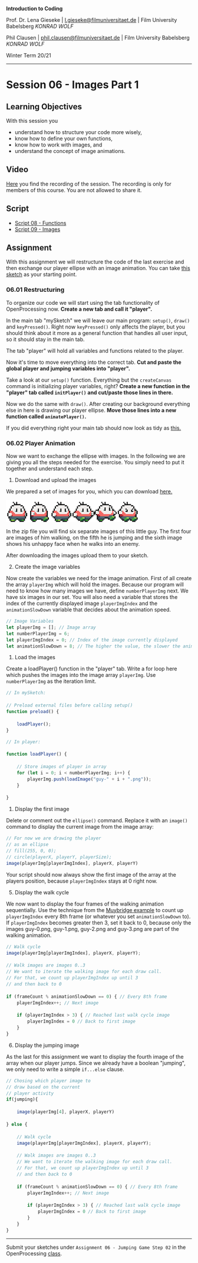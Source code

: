 **Introduction to Coding**

Prof. Dr. Lena Gieseke | l.gieseke@filmuniversitaet.de | Film University Babelsberg *KONRAD WOLF*

Phil Clausen | phil.clausen@filmuniversitaet.de | Film University Babelsberg *KONRAD WOLF*

Winter Term 20/21

---

# Session 06 - Images Part 1

## Learning Objectives

With this session you

* understand how to structure your code more wisely,
* know how to define your own functions, 
* know how to work with images, and
* understand the concept of image animations.


## Video

[Here](https://owncloud.gwdg.de/index.php/s/l4E7Q60IrSezuVw) you find the recording of the session. The recording is only for members of this course. You are not allowed to share it.


## Script

* [Script 08 - Functions](../../02_scripts/itc_ws2021_08_functions_script.md)
* [Script 09 - Images](../../02_scripts/itc_ws2021_09_images_script.md)


## Assignment

With this assignment we will restructure the code of the last exercise and then exchange our player ellipse with an image animation. You can take [this sketch](https://www.openprocessing.org/sketch/1038264) as your starting point.


### 06.01 Restructuring

To organize our code we will start using the tab functionality of OpenProcessing now. **Create a new tab and call it "player".**

In the main tab "mySketch" we will leave our main program: `setup()`, `draw()` and `keyPressed()`. Right now `keyPressed()` only affects the player, but you should think about it more as a general function that handles all user input, so it should stay in the main tab.

The tab "player" will hold all variables and functions related to the player.

Now it's time to move everything into the correct tab. **Cut and paste the global player and jumping variables into "player".**

Take a look at our `setup()` function. Everything but the `createCanvas` command is initializing player variables, right? **Create a new function in the "player" tab called `initPlayer()` and cut/paste those lines in there.**

Now we do the same with `draw()`. After creating our background everything else in here is drawing our player ellipse. **Move those lines into a new function called `animatePlayer()`.**

If you did everything right your main tab should now look as tidy as [this.](https://www.openprocessing.org/sketch/1042600)



### 06.02 Player Animation

Now we want to exchange the ellipse with images. In the following we are giving you all the steps needed for the exercise. You simply need to put it together and understand each step.

1. Download and upload the images

We prepared a set of images for you, which you can download [here.](files/itc_jumping_game_guy.zip?raw=true)

[![guy_spritesheet](img/guy_spritesheet.png)](files/itc_jumping_game_guy.zip?raw=true)

In the zip file you will find six separate images of this little guy. The first four are images of him walking, on the fifth he is jumping and the sixth image shows his unhappy face when he walks into an enemy.

After downloading the images upload them to your sketch.

2. Create the image variables

Now create the variables we need for the image animation.
First of all create the array `playerImg` which will hold the images. Because our program will need to know how many images we have, define `numberPlayerImg` next. We have six images in our set. You will also need a variable that stores the index of the currently displayed image `playerImgIndex` and the `animationSlowDown` variable that decides about the animation speed.

```javascript
// Image Variables
let playerImg = []; // Image array
let numberPlayerImg = 6;
let playerImgIndex = 0; // Index of the image currently displayed
let animationSlowDown = 8; // The higher the value, the slower the animation
```

1. Load the images

Create a loadPlayer() function in the "player" tab. Write a for loop here which pushes the images into the image array `playerImg`. Use `numberPlayerImg` as the iteration limit.

```javascript
// In mySketch:

// Preload external files before calling setup()
function preload() {

	loadPlayer();
}
```

```javascript
// In player:

function loadPlayer() {

	// Store images of player in array
	for (let i = 0; i < numberPlayerImg; i++) {
		playerImg.push(loadImage("guy-" + i + ".png"));
	}

}
```

1. Display the first image

Delete or comment out the `ellipse()` command. Replace it with an `image()` command to display the current image from the image array:

```javascript
// For now we are drawing the player
// as an ellipse
// fill(255, 0, 0);
// circle(playerX, playerY, playerSize);
image(playerImg[playerImgIndex], playerX, playerY)
```

Your script should now always show the first image of the array at the players position, because `playerImgIndex` stays at 0 right now.


5. Display the walk cycle

We now want to display the four frames of the walking animation sequentially. Use the technique from the [Muybridge example](https://www.openprocessing.org/sketch/1042250) to count up `playerImgIndex` every 8th frame (or whatever you set `animationSlowDown` to). If `playerImgIndex` becomes greater then 3, set it back to 0, because only the images guy-0.png, guy-1.png, guy-2.png and guy-3.png are part of the walking animation.


```javascript
// Walk cycle
image(playerImg[playerImgIndex], playerX, playerY);

// Walk images are images 0..3
// We want to iterate the walking image for each draw call.
// For that, we count up playerImgIndex up until 3
// and then back to 0

if (frameCount % animationSlowDown == 0) { // Every 8th frame
	playerImgIndex++; // Next image

	if (playerImgIndex > 3) { // Reached last walk cycle image
		playerImgIndex = 0 // Back to first image
	}
}
```


6.  Display the jumping image

As the last for this assignment we want to display the fourth image of the array when our player jumps. Since we already have a boolean "jumping", we only need to write a simple `if...else` clause.

```javascript
// Chosing which player image to
// draw based on the current
// player activity
if(jumping){

	image(playerImg[4], playerX, playerY)
	
} else {
    
    // Walk cycle
	image(playerImg[playerImgIndex], playerX, playerY);

	// Walk images are images 0..3
	// We want to iterate the walking image for each draw call.
	// For that, we count up playerImgIndex up until 3
	// and then back to 0

	if (frameCount % animationSlowDown == 0) { // Every 8th frame
		playerImgIndex++; // Next image

		if (playerImgIndex > 3) { // Reached last walk cycle image
			playerImgIndex = 0 // Back to first image
		}
	}
}
```



---

Submit your sketches under `Assignment 06 - Jumping Game Step 02` in the OpenProcessing [class](https://www.openprocessing.org/class/64768).


